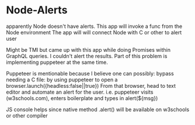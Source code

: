 # Node-Alerts
apparently Node doesn't have alerts. 
This app will invoke a func from the Node environment
The app will will connect Node with C or other to alert user

Might be TMI but came up with this app while doing Promises within GraphQL queries. I couldn't alert the results.
Part of this problem is implementing puppeteer at the same time.

Puppeteer is mentionable because I believe one can possibly:
bypass needing a C file: 
by using puppeteer to open a browser.launch({headless:false||true})
From that browser, head to text editor and automate an alert for the user. 
i.e. puppeteer visits (w3schools.com), enters boilerplate and types in alert(${msg})

JS console helps since native method .alert() will be available on w3schools or other compiler

